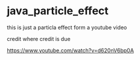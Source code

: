 # java_particle_effect

this is just a particla effect form a youtube video 

credit where credit is due 

https://www.youtube.com/watch?v=d620nV6bp0A 